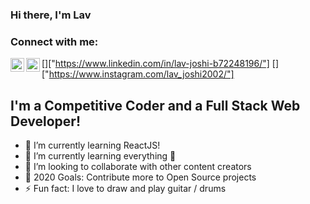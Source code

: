 ### Hi there, I'm Lav

### Connect with me:


[<img align="left" alt="lav-joshi | LinkedIn" width="22px" src="https://cdn.jsdelivr.net/npm/simple-icons@v3/icons/linkedin.svg" />]["https://www.linkedin.com/in/lav-joshi-b72248196/"]
[<img align="left" alt="codeSTACKr | Instagram" width="22px" src="https://cdn.jsdelivr.net/npm/simple-icons@v3/icons/instagram.svg" />]["https://www.instagram.com/lav_joshi2002/"]

## I'm a Competitive Coder and a Full Stack Web Developer!

- 🔭 I’m currently learning ReactJS!
- 🌱 I’m currently learning everything 🤣
- 👯 I’m looking to collaborate with other content creators
- 🥅 2020 Goals: Contribute more to Open Source projects
- ⚡ Fun fact: I love to draw and play guitar / drums